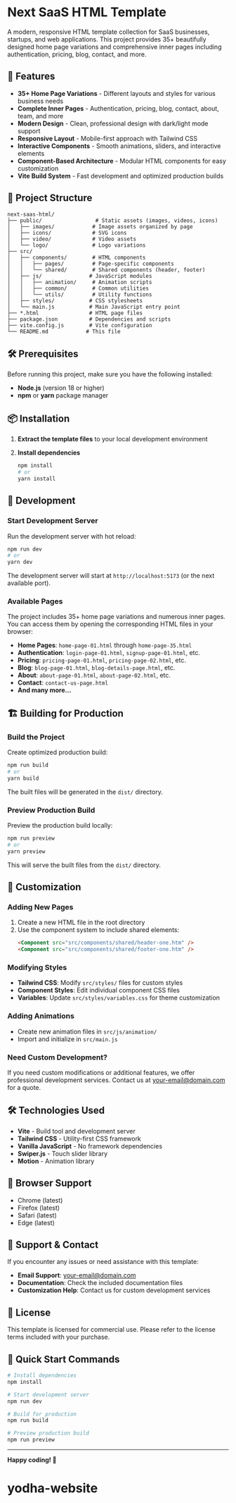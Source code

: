 # Next SaaS HTML Template

A modern, responsive HTML template collection for SaaS businesses, startups, and web applications. This project provides 35+ beautifully designed home page variations and comprehensive inner pages including authentication, pricing, blog, contact, and more.

## 🚀 Features

- **35+ Home Page Variations** - Different layouts and styles for various business needs
- **Complete Inner Pages** - Authentication, pricing, blog, contact, about, team, and more
- **Modern Design** - Clean, professional design with dark/light mode support
- **Responsive Layout** - Mobile-first approach with Tailwind CSS
- **Interactive Components** - Smooth animations, sliders, and interactive elements
- **Component-Based Architecture** - Modular HTML components for easy customization
- **Vite Build System** - Fast development and optimized production builds

## 📁 Project Structure

```
next-saas-html/
├── public/                 # Static assets (images, videos, icons)
│   ├── images/            # Image assets organized by page
│   ├── icons/             # SVG icons
│   ├── video/             # Video assets
│   └── logo/              # Logo variations
├── src/
│   ├── components/        # HTML components
│   │   ├── pages/         # Page-specific components
│   │   └── shared/        # Shared components (header, footer)
│   ├── js/               # JavaScript modules
│   │   ├── animation/     # Animation scripts
│   │   ├── common/        # Common utilities
│   │   └── utils/         # Utility functions
│   ├── styles/           # CSS stylesheets
│   └── main.js           # Main JavaScript entry point
├── *.html                # HTML page files
├── package.json          # Dependencies and scripts
├── vite.config.js        # Vite configuration
└── README.md            # This file
```

## 🛠️ Prerequisites

Before running this project, make sure you have the following installed:

- **Node.js** (version 18 or higher)
- **npm** or **yarn** package manager

## 📦 Installation

1. **Extract the template files** to your local development environment

2. **Install dependencies**
   ```bash
   npm install
   # or
   yarn install
   ```

## 🚀 Development

### Start Development Server

Run the development server with hot reload:

```bash
npm run dev
# or
yarn dev
```

The development server will start at `http://localhost:5173` (or the next available port).

### Available Pages

The project includes 35+ home page variations and numerous inner pages. You can access them by opening the corresponding HTML files in your browser:

- **Home Pages**: `home-page-01.html` through `home-page-35.html`
- **Authentication**: `login-page-01.html`, `signup-page-01.html`, etc.
- **Pricing**: `pricing-page-01.html`, `pricing-page-02.html`, etc.
- **Blog**: `blog-page-01.html`, `blog-details-page.html`, etc.
- **About**: `about-page-01.html`, `about-page-02.html`, etc.
- **Contact**: `contact-us-page.html`
- **And many more...**

## 🏗️ Building for Production

### Build the Project

Create optimized production build:

```bash
npm run build
# or
yarn build
```

The built files will be generated in the `dist/` directory.

### Preview Production Build

Preview the production build locally:

```bash
npm run preview
# or
yarn preview
```

This will serve the built files from the `dist/` directory.

## 🎨 Customization

### Adding New Pages

1. Create a new HTML file in the root directory
2. Use the component system to include shared elements:
   ```html
   <Component src="src/components/shared/header-one.htm" />
   <Component src="src/components/shared/footer-one.htm" />
   ```

### Modifying Styles

- **Tailwind CSS**: Modify `src/styles/` files for custom styles
- **Component Styles**: Edit individual component CSS files
- **Variables**: Update `src/styles/variables.css` for theme customization

### Adding Animations

- Create new animation files in `src/js/animation/`
- Import and initialize in `src/main.js`

### Need Custom Development?

If you need custom modifications or additional features, we offer professional development services. Contact us at [your-email@domain.com](mailto:your-email@domain.com) for a quote.

## 🛠️ Technologies Used

- **Vite** - Build tool and development server
- **Tailwind CSS** - Utility-first CSS framework
- **Vanilla JavaScript** - No framework dependencies
- **Swiper.js** - Touch slider library
- **Motion** - Animation library

## 📱 Browser Support

- Chrome (latest)
- Firefox (latest)
- Safari (latest)
- Edge (latest)

## 📧 Support & Contact

If you encounter any issues or need assistance with this template:

- **Email Support**: [your-email@domain.com](mailto:your-email@domain.com)
- **Documentation**: Check the included documentation files
- **Customization Help**: Contact us for custom development services

## 📄 License

This template is licensed for commercial use. Please refer to the license terms included with your purchase.

## 🎯 Quick Start Commands

```bash
# Install dependencies
npm install

# Start development server
npm run dev

# Build for production
npm run build

# Preview production build
npm run preview
```

---

**Happy coding! 🎉**
# yodha-website
